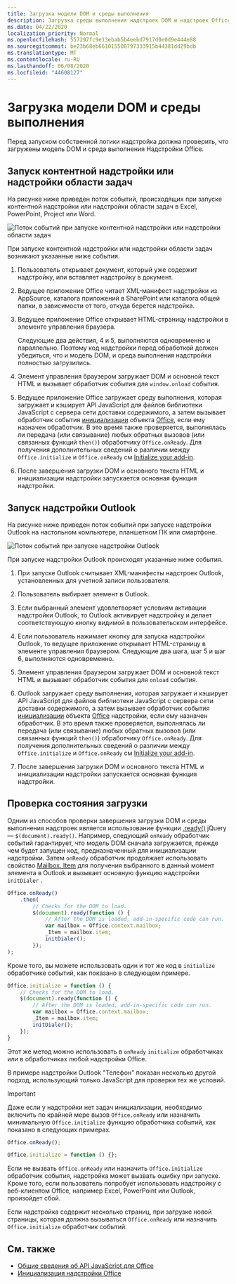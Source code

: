 ```yaml
---
title: Загрузка модели DOM и среды выполнения
description: Загрузка среды выполнения надстроек DOM и надстроек Office
ms.date: 04/22/2020
localization_priority: Normal
ms.openlocfilehash: 557297fc9e13ebab5b4eebd7917d0e0d9e444e88
ms.sourcegitcommit: be23b68eb661015508797333915b44381dd29bdb
ms.translationtype: MT
ms.contentlocale: ru-RU
ms.lasthandoff: 06/08/2020
ms.locfileid: "44608127"
---
```

# <a name="loading-the-dom-and-runtime-environment"></a>Загрузка модели DOM и среды выполнения

Перед запуском собственной логики надстройка должна проверить, что загружены модель DOM и среда выполнения Надстройки Office.

## <a name="startup-of-a-content-or-task-pane-add-in"></a>Запуск контентной надстройки или надстройки области задач

На рисунке ниже приведен поток событий, происходящих при запуске контентной надстройки или надстройки области задач в Excel, PowerPoint, Project или Word.

![Поток событий при запуске контентной надстройки или надстройки области задач](../images/office15-app-sdk-loading-dom-agave-runtime.png)

При запуске контентной надстройки или надстройки области задач возникают указанные ниже события.

1. Пользователь открывает документ, который уже содержит надстройку, или вставляет надстройку в документ.

2. Ведущее приложение Office читает XML-манифест надстройки из AppSource, каталога приложений в SharePoint или каталога общей папки, в зависимости от того, откуда берется надстройка.

3. Ведущее приложение Office открывает HTML-страницу надстройки в элементе управления браузера.

    Следующие два действия, 4 и 5, выполняются одновременно и параллельно. Поэтому код надстройки перед обработкой должен убедиться, что и модель DOM, и среда выполнения надстройки полностью загрузились.

4. Элемент управления браузером загружает DOM и основной текст HTML и вызывает обработчик события для `window.onload` события.

5. Ведущее приложение Office загружает среду выполнения, которая загружает и кэширует API JavaScript для файлов библиотеки JavaScript с сервера сети доставки содержимого, а затем вызывает обработчик события [инициализации](/javascript/api/office#office-initialize-reason-) объекта [Office](/javascript/api/office), если ему назначен обработчик. В это время также проверяется, выполнялась ли передача (или связывание) любых обратных вызовов (или связанных функций `then()`) обработчику `Office.onReady`. Для получения дополнительных сведений о различии между `Office.initialize` и `Office.onReady` см [Initialize your add-in](initialize-add-in.md).

6. После завершения загрузки DOM и основного текста HTML и инициализации надстройки запускается основная функция надстройки.


## <a name="startup-of-an-outlook-add-in"></a>Запуск надстройки Outlook

На рисунке ниже приведен поток событий при запуске надстройки Outlook на настольном компьютере, планшетном ПК или смартфоне.

![Поток событий при запуске надстройки Outlook](../images/outlook15-loading-dom-agave-runtime.png)

При запуске надстройки Outlook происходят указанные ниже события.

1. При запуске Outlook считывает XML-манифесты надстроек Outlook, установленных для учетной записи пользователя.

2. Пользователь выбирает элемент в Outlook.

3. Если выбранный элемент удовлетворяет условиям активации надстройки Outlook, то Outlook активирует надстройку и делает соответствующую кнопку видимой в пользовательском интерфейсе.

4. Если пользователь нажимает кнопку для запуска надстройки Outlook, то ведущее приложение открывает HTML-страницу в элементе управления браузером. Следующие два шага, шаг 5 и шаг 6, выполняются одновременно.

5. Элемент управления браузером загружает DOM и основной текст HTML и вызывает обработчик события для `onload` события.

6. Outlook загружает среду выполнения, которая загружает и кэширует API JavaScript для файлов библиотеки JavaScript с сервера сети доставки содержимого, а затем вызывает обработчик события [инициализации](/javascript/api/office#office-initialize-reason-) объекта [Office](/javascript/api/office) надстройки, если ему назначен обработчик. В это время также проверяется, выполнялась ли передача (или связывание) любых обратных вызовов (или связанных функций `then()`) обработчику `Office.onReady`. Для получения дополнительных сведений о различии между `Office.initialize` и `Office.onReady` см [Initialize your add-in](initialize-add-in.md).

7. После завершения загрузки DOM и основного текста HTML и инициализации надстройки запускается основная функция надстройки.


## <a name="checking-the-load-status"></a>Проверка состояния загрузки

Одним из способов проверки завершения загрузки DOM и среды выполнения надстроек является использование функции [.ready()](https://api.jquery.com/ready/) jQuery — `$(document).ready()`. Например, следующий `onReady` обработчик событий гарантирует, что модель DOM сначала загружается, прежде чем будет запущен код, предназначенный для инициализации надстройки. Затем `onReady` обработчик продолжает использовать свойство [Mailbox. Item](/javascript/api/outlook/office.mailbox#item) для получения выбранного в данный момент элемента в Outlook и вызывает основную функцию надстройки `initDialer` .

```js
Office.onReady()
    .then(
        // Checks for the DOM to load.
        $(document).ready(function () {
            // After the DOM is loaded, add-in-specific code can run.
            var mailbox = Office.context.mailbox;
            _Item = mailbox.item;
            initDialer();
        });
);
```

Кроме того, вы можете использовать один и тот же код в `initialize` обработчике событий, как показано в следующем примере.

```js
Office.initialize = function () {
    // Checks for the DOM to load.
    $(document).ready(function () {
        // After the DOM is loaded, add-in-specific code can run.
        var mailbox = Office.context.mailbox;
        _Item = mailbox.item;
        initDialer();
    });
}
```

Этот же метод можно использовать в `onReady` `initialize` обработчиках или в обработчиках любой надстройки Office.

В примере надстройки Outlook "Телефон" показан несколько другой подход, использующий только JavaScript для проверки тех же условий.

> [!IMPORTANT]
> Даже если у надстройки нет задач инициализации, необходимо включить по крайней мере вызов `Office.onReady` или назначить минимальную `Office.initialize` функцию обработчика событий, как показано в следующих примерах.
>
>```js
>Office.onReady();
>```
>
>```js
>Office.initialize = function () {};
>```
>
> Если не вызвать `Office.onReady` или назначить `Office.initialize` обработчик события, надстройка может вызвать ошибку при запуске. Кроме того, если пользователь попробует использовать надстройку с веб-клиентом Office, например Excel, PowerPoint или Outlook, произойдет сбой.
>
> Если надстройка содержит несколько страниц, при загрузке новой страницы, которая должна вызываться `Office.onReady` или назначить `Office.initialize` обработчик событий.

## <a name="see-also"></a>См. также

- [Общие сведения об API JavaScript для Office](understanding-the-javascript-api-for-office.md)
- [Инициализация надстройки Office](initialize-add-in.md)

